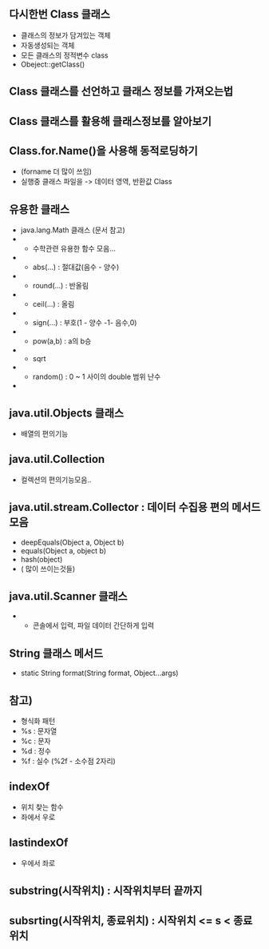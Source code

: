 ## 다시한번 Class 클래스
* 클래스의 정보가 담겨있는 객체
* 자동생성되는 객체
* 모든 클래스의 정적변수 class
* Obeject::getClass()

## Class 클래스를 선언하고 클래스 정보를 가져오는법

## Class 클래스를 활용해 클래스정보를 알아보기

## Class.for.Name()을 사용해 동적로딩하기
* (forname 더 많이 쓰임)
* 실행중 클래스 파일을 -> 데이터 영역, 반환값 Class

## 유용한 클래스
* java.lang.Math 클래스 (문서 참고)
* - 수학관련 유용한 함수 모음...
* - abs(...) : 절대값(음수 - 양수)
* - round(...) : 반올림
* - ceil(...) : 올림 
* - sign(...) : 부호(1 - 양수 -1- 음수,0)
* - pow(a,b) : a의 b승
* - sqrt
* - random() : 0 ~ 1 사이의 double 범위 난수
* 

## java.util.Objects 클래스
* 배열의 편의기능

## java.util.Collection 
* 컬렉션의 편의기능모음..

## java.util.stream.Collector : 데이터 수집용 편의 메서드 모음

* deepEquals(Object a, Object b)
* equals(Object a, object b)
* hash(object)
* ( 많이 쓰이는것들)

## java.util.Scanner 클래스 
* - 콘솔에서 입력, 파일 데이터 간단하게 입력

## String 클래스 메서드 
* static String format(String format, Object...args)

## 참고) 
* 형식화 패턴
* %s : 문자열 
* %c : 문자
* %d : 정수
* %f : 실수 (%2f - 소수점 2자리)

## indexOf 
* 위치 찾는 함수
* 좌에서 우로

## lastindexOf
* 우에서 좌로

## substring(시작위치) : 시작위치부터 끝까지
## subsrting(시작위치, 종료위치) : 시작위치 <= s < 종료위치